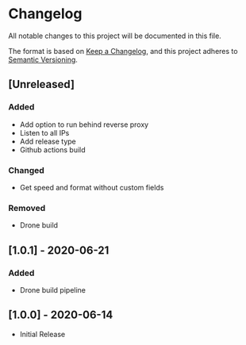 # Changelog
All notable changes to this project will be documented in this file.

The format is based on [Keep a Changelog](https://keepachangelog.com/en/1.0.0/),
and this project adheres to [Semantic Versioning](https://semver.org/spec/v2.0.0.html).

## [Unreleased]
### Added
- Add option to run behind reverse proxy
- Listen to all IPs
- Add release type
- Github actions build
### Changed
- Get speed and format without custom fields
### Removed
- Drone build

## [1.0.1] - 2020-06-21
### Added
- Drone build pipeline

## [1.0.0] - 2020-06-14
- Initial Release
